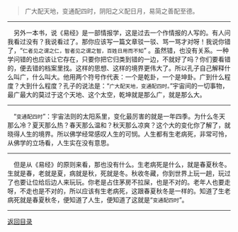 > 广大配天地，变通配四时，阴阳之义配日月，易简之善配至德。
___
&emsp;另外一本书，说《易经》是一部情报学，这是过去一个作情报的人写的。有人问我看过没有？我说看过了。那你应该写一篇文章驳一驳、骂一骂才对呀！我说你错了，“``仁者见之谓之仁，智者见之谓之智，百姓日用而不知``” 。虽然错，也没有关系。一种学问错的也应该让它存在，只要你把它归类到错的一边，不就好了吗？你们要看错的，便去错的档案里找。这样的思想、这样的境界更伟大了。所以孔子自己解释什么叫广，什么叫大。他用两个符号作代表：一个是乾卦，一个是坤卦。广到什么程度？大到什么程度？孔子的说法是：“``广大配天地，变通配四时。``”宇宙间的一切事物，最广最大的莫过于这个天地、这个太空，乾坤就是那么广，就是那么大。
___
&emsp;“``变通配四时``”：宇宙法则的太阳系里，变化最厉害的就是一年四季。为什么冬天那么冷？夏天那么热？春天那么温和？秋天那么凉爽？这个大的变化你了解了，就晓得人生的境界。所以佛学经常感叹人生的可悯。人生都有生老病死，非常可怜，从佛学的立场看，人生实在没有意思。
___
&emsp;但是从《易经》的原则来看，那也没有什么。生老病死是什么，就是春夏秋冬。生就是春，老就是夏，病就是秋，死就是冬。秋收冬藏，你到世界上玩一趟，玩过了也要让位给后边人来玩玩。你老是占住茅房不拉屎，也是不对的。老年人也要走呀，不走也是不对的，所以应该有生老病死，这跟春夏秋冬是一样的。知道了生老病死就是春夏秋冬，便知道了人生，便知道了这就是“``变通配四时``”。
___
[返回目录](../../master/README.md#目录)